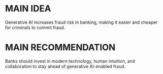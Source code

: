 # MAIN IDEA
Generative AI increases fraud risk in banking, making it easier and cheaper for criminals to commit fraud.

# MAIN RECOMMENDATION
Banks should invest in modern technology, human intuition, and collaboration to stay ahead of generative AI-enabled fraud.

